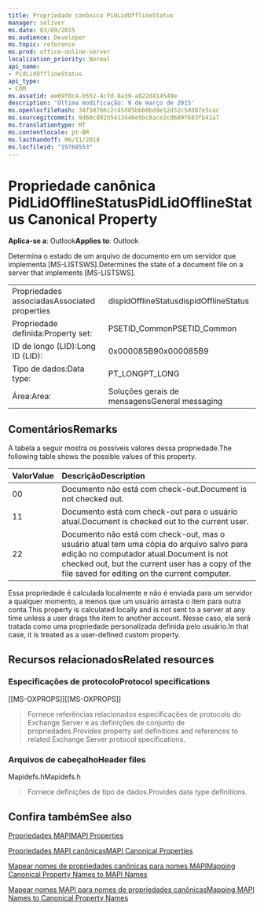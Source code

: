 ```yaml
---
title: Propriedade canônica PidLidOfflineStatus
manager: soliver
ms.date: 03/09/2015
ms.audience: Developer
ms.topic: reference
ms.prod: office-online-server
localization_priority: Normal
api_name:
- PidLidOfflineStatus
api_type:
- COM
ms.assetid: ee69f0c4-b552-4cfd-8a39-a822d414549e
description: 'Última modificação: 9 de março de 2015'
ms.openlocfilehash: 34f50766c2c45d85bbb0bd9e12d32c5dd87e3cac
ms.sourcegitcommit: 9d60cd82b5413446e5bc8ace2cd689f683fb41a7
ms.translationtype: MT
ms.contentlocale: pt-BR
ms.lasthandoff: 06/11/2018
ms.locfileid: "19768553"
---
```

# <a name="pidlidofflinestatus-canonical-property"></a><span data-ttu-id="d4cc4-103">Propriedade canônica PidLidOfflineStatus</span><span class="sxs-lookup"><span data-stu-id="d4cc4-103">PidLidOfflineStatus Canonical Property</span></span>

  
  
<span data-ttu-id="d4cc4-104">**Aplica-se a**: Outlook</span><span class="sxs-lookup"><span data-stu-id="d4cc4-104">**Applies to**: Outlook</span></span> 
  
<span data-ttu-id="d4cc4-105">Determina o estado de um arquivo de documento em um servidor que implementa [MS-LISTSWS].</span><span class="sxs-lookup"><span data-stu-id="d4cc4-105">Determines the state of a document file on a server that implements [MS-LISTSWS].</span></span>
  
|||
|:-----|:-----|
|<span data-ttu-id="d4cc4-106">Propriedades associadas</span><span class="sxs-lookup"><span data-stu-id="d4cc4-106">Associated properties</span></span>  <br/> |<span data-ttu-id="d4cc4-107">dispidOfflineStatus</span><span class="sxs-lookup"><span data-stu-id="d4cc4-107">dispidOfflineStatus</span></span>  <br/> |
|<span data-ttu-id="d4cc4-108">Propriedade definida:</span><span class="sxs-lookup"><span data-stu-id="d4cc4-108">Property set:</span></span>  <br/> |<span data-ttu-id="d4cc4-109">PSETID_Common</span><span class="sxs-lookup"><span data-stu-id="d4cc4-109">PSETID_Common</span></span>  <br/> |
|<span data-ttu-id="d4cc4-110">ID de longo (LID):</span><span class="sxs-lookup"><span data-stu-id="d4cc4-110">Long ID (LID):</span></span>  <br/> |<span data-ttu-id="d4cc4-111">0x000085B9</span><span class="sxs-lookup"><span data-stu-id="d4cc4-111">0x000085B9</span></span>  <br/> |
|<span data-ttu-id="d4cc4-112">Tipo de dados:</span><span class="sxs-lookup"><span data-stu-id="d4cc4-112">Data type:</span></span>  <br/> |<span data-ttu-id="d4cc4-113">PT_LONG</span><span class="sxs-lookup"><span data-stu-id="d4cc4-113">PT_LONG</span></span>  <br/> |
|<span data-ttu-id="d4cc4-114">Área:</span><span class="sxs-lookup"><span data-stu-id="d4cc4-114">Area:</span></span>  <br/> |<span data-ttu-id="d4cc4-115">Soluções gerais de mensagens</span><span class="sxs-lookup"><span data-stu-id="d4cc4-115">General messaging</span></span>  <br/> |
   
## <a name="remarks"></a><span data-ttu-id="d4cc4-116">Comentários</span><span class="sxs-lookup"><span data-stu-id="d4cc4-116">Remarks</span></span>

<span data-ttu-id="d4cc4-117">A tabela a seguir mostra os possíveis valores dessa propriedade.</span><span class="sxs-lookup"><span data-stu-id="d4cc4-117">The following table shows the possible values of this property.</span></span>
  
|<span data-ttu-id="d4cc4-118">**Valor**</span><span class="sxs-lookup"><span data-stu-id="d4cc4-118">**Value**</span></span>|<span data-ttu-id="d4cc4-119">**Descrição**</span><span class="sxs-lookup"><span data-stu-id="d4cc4-119">**Description**</span></span>|
|:-----|:-----|
|<span data-ttu-id="d4cc4-120">0</span><span class="sxs-lookup"><span data-stu-id="d4cc4-120">0</span></span>  <br/> |<span data-ttu-id="d4cc4-121">Documento não está com check-out.</span><span class="sxs-lookup"><span data-stu-id="d4cc4-121">Document is not checked out.</span></span>  <br/> |
|<span data-ttu-id="d4cc4-122">1</span><span class="sxs-lookup"><span data-stu-id="d4cc4-122">1</span></span>  <br/> |<span data-ttu-id="d4cc4-123">Documento está com check-out para o usuário atual.</span><span class="sxs-lookup"><span data-stu-id="d4cc4-123">Document is checked out to the current user.</span></span>  <br/> |
|<span data-ttu-id="d4cc4-124">2</span><span class="sxs-lookup"><span data-stu-id="d4cc4-124">2</span></span>  <br/> |<span data-ttu-id="d4cc4-125">Documento não está com check-out, mas o usuário atual tem uma cópia do arquivo salvo para edição no computador atual.</span><span class="sxs-lookup"><span data-stu-id="d4cc4-125">Document is not checked out, but the current user has a copy of the file saved for editing on the current computer.</span></span>  <br/> |
   
<span data-ttu-id="d4cc4-126">Essa propriedade é calculada localmente e não é enviada para um servidor a qualquer momento, a menos que um usuário arrasta o item para outra conta.</span><span class="sxs-lookup"><span data-stu-id="d4cc4-126">This property is calculated locally and is not sent to a server at any time unless a user drags the item to another account.</span></span> <span data-ttu-id="d4cc4-127">Nesse caso, ela será tratada como uma propriedade personalizada definida pelo usuário.</span><span class="sxs-lookup"><span data-stu-id="d4cc4-127">In that case, it is treated as a user-defined custom property.</span></span>
  
## <a name="related-resources"></a><span data-ttu-id="d4cc4-128">Recursos relacionados</span><span class="sxs-lookup"><span data-stu-id="d4cc4-128">Related resources</span></span>

### <a name="protocol-specifications"></a><span data-ttu-id="d4cc4-129">Especificações de protocolo</span><span class="sxs-lookup"><span data-stu-id="d4cc4-129">Protocol specifications</span></span>

<span data-ttu-id="d4cc4-130">[[MS-OXPROPS]]</span><span class="sxs-lookup"><span data-stu-id="d4cc4-130">[[MS-OXPROPS]]</span></span> 
  
> <span data-ttu-id="d4cc4-131">Fornece referências relacionados especificações de protocolo do Exchange Server e as definições de conjunto de propriedades.</span><span class="sxs-lookup"><span data-stu-id="d4cc4-131">Provides property set definitions and references to related Exchange Server protocol specifications.</span></span>
    
### <a name="header-files"></a><span data-ttu-id="d4cc4-132">Arquivos de cabeçalho</span><span class="sxs-lookup"><span data-stu-id="d4cc4-132">Header files</span></span>

<span data-ttu-id="d4cc4-133">Mapidefs.h</span><span class="sxs-lookup"><span data-stu-id="d4cc4-133">Mapidefs.h</span></span>
  
> <span data-ttu-id="d4cc4-134">Fornece definições de tipo de dados.</span><span class="sxs-lookup"><span data-stu-id="d4cc4-134">Provides data type definitions.</span></span>
    
## <a name="see-also"></a><span data-ttu-id="d4cc4-135">Confira também</span><span class="sxs-lookup"><span data-stu-id="d4cc4-135">See also</span></span>



[<span data-ttu-id="d4cc4-136">Propriedades MAPI</span><span class="sxs-lookup"><span data-stu-id="d4cc4-136">MAPI Properties</span></span>](mapi-properties.md)
  
[<span data-ttu-id="d4cc4-137">Propriedades MAPI canônicas</span><span class="sxs-lookup"><span data-stu-id="d4cc4-137">MAPI Canonical Properties</span></span>](mapi-canonical-properties.md)
  
[<span data-ttu-id="d4cc4-138">Mapear nomes de propriedades canônicas para nomes MAPI</span><span class="sxs-lookup"><span data-stu-id="d4cc4-138">Mapping Canonical Property Names to MAPI Names</span></span>](mapping-canonical-property-names-to-mapi-names.md)
  
[<span data-ttu-id="d4cc4-139">Mapear nomes MAPI para nomes de propriedades canônicas</span><span class="sxs-lookup"><span data-stu-id="d4cc4-139">Mapping MAPI Names to Canonical Property Names</span></span>](mapping-mapi-names-to-canonical-property-names.md)


